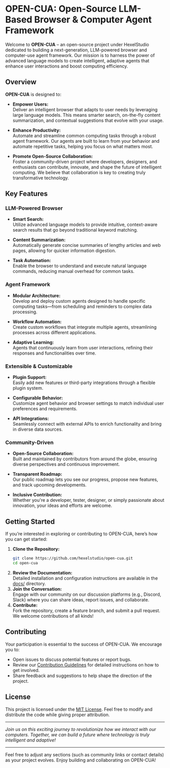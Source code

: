 # OPEN-CUA: Open-Source LLM-Based Browser & Computer Agent Framework

Welcome to **OPEN-CUA** – an open-source project under HexelStudio dedicated to building a next-generation, LLM-powered browser and computer-use agent framework. Our mission is to harness the power of advanced language models to create intelligent, adaptive agents that enhance user interactions and boost computing efficiency.

## Overview

**OPEN-CUA** is designed to:

- **Empower Users:**  
  Deliver an intelligent browser that adapts to user needs by leveraging large language models. This means smarter search, on-the-fly content summarization, and contextual suggestions that evolve with your usage.

- **Enhance Productivity:**  
  Automate and streamline common computing tasks through a robust agent framework. Our agents are built to learn from your behavior and automate repetitive tasks, helping you focus on what matters most.

- **Promote Open-Source Collaboration:**  
  Foster a community-driven project where developers, designers, and enthusiasts can contribute, innovate, and shape the future of intelligent computing. We believe that collaboration is key to creating truly transformative technology.

## Key Features

### LLM-Powered Browser
- **Smart Search:**  
  Utilize advanced language models to provide intuitive, context-aware search results that go beyond traditional keyword matching.
  
- **Content Summarization:**  
  Automatically generate concise summaries of lengthy articles and web pages, allowing for quicker information digestion.
  
- **Task Automation:**  
  Enable the browser to understand and execute natural language commands, reducing manual overhead for common tasks.

### Agent Framework
- **Modular Architecture:**  
  Develop and deploy custom agents designed to handle specific computing tasks—from scheduling and reminders to complex data processing.
  
- **Workflow Automation:**  
  Create custom workflows that integrate multiple agents, streamlining processes across different applications.
  
- **Adaptive Learning:**  
  Agents that continuously learn from user interactions, refining their responses and functionalities over time.

### Extensible & Customizable
- **Plugin Support:**  
  Easily add new features or third-party integrations through a flexible plugin system.
  
- **Configurable Behavior:**  
  Customize agent behavior and browser settings to match individual user preferences and requirements.
  
- **API Integrations:**  
  Seamlessly connect with external APIs to enrich functionality and bring in diverse data sources.

### Community-Driven
- **Open-Source Collaboration:**  
  Built and maintained by contributors from around the globe, ensuring diverse perspectives and continuous improvement.
  
- **Transparent Roadmap:**  
  Our public roadmap lets you see our progress, propose new features, and track upcoming developments.
  
- **Inclusive Contribution:**  
  Whether you're a developer, tester, designer, or simply passionate about innovation, your ideas and efforts are welcome.

## Getting Started

If you’re interested in exploring or contributing to OPEN-CUA, here’s how you can get started:

1. **Clone the Repository:**  
   ```bash
   git clone https://github.com/hexelstudio/open-cua.git
   cd open-cua
   ```
2. **Review the Documentation:**  
   Detailed installation and configuration instructions are available in the [docs/](docs/) directory.
3. **Join the Conversation:**  
   Engage with our community on our discussion platforms (e.g., Discord, Slack) where you can share ideas, report issues, and collaborate.
4. **Contribute:**  
   Fork the repository, create a feature branch, and submit a pull request. We welcome contributions of all kinds!

## Contributing

Your participation is essential to the success of OPEN-CUA. We encourage you to:
- Open issues to discuss potential features or report bugs.
- Review our [Contribution Guidelines](CONTRIBUTING.md) for detailed instructions on how to get involved.
- Share feedback and suggestions to help shape the direction of the project.

## License

This project is licensed under the [MIT License](LICENSE). Feel free to modify and distribute the code while giving proper attribution.

---

*Join us on this exciting journey to revolutionize how we interact with our computers. Together, we can build a future where technology is truly intelligent and adaptive!*

---

Feel free to adjust any sections (such as community links or contact details) as your project evolves. Enjoy building and collaborating on OPEN-CUA!